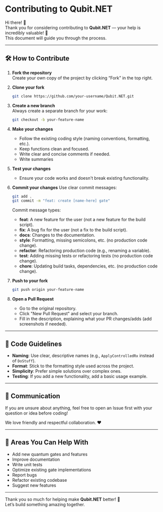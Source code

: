 
# Contributing to Qubit.NET

Hi there! 👋  
Thank you for considering contributing to **Qubit.NET** — your help is incredibly valuable! 🚀  
This document will guide you through the process.

---

## 🛠 How to Contribute

1. **Fork the repository**  
   Create your own copy of the project by clicking “Fork” in the top right.

2. **Clone your fork**
   ```bash
   git clone https://github.com/your-username/Qubit.NET.git
   ```

3. **Create a new branch**  
   Always create a separate branch for your work:
   ```bash
   git checkout -b your-feature-name
   ```

4. **Make your changes**
   - Follow the existing coding style (naming conventions, formatting, etc.).
   - Keep functions clean and focused.
   - Write clear and concise comments if needed.
   - Write summaries

5. **Test your changes**
   - Ensure your code works and doesn't break existing functionality.
     
6. **Commit your changes**
   Use clear commit messages:
   ```bash
   git add .
   git commit -m "feat: create [name-here] gate"
   ```

   Commit message types:

    - **feat**: A new feature for the user (not a new feature for the build script).
    - **fix**: A bug fix for the user (not a fix to the build script).
    - **docs**: Changes to the documentation.
    - **style**: Formatting, missing semicolons, etc. (no production code change).
    - **refactor**: Refactoring production code (e.g., renaming a variable).
    - **test**: Adding missing tests or refactoring tests (no production code change).
    - **chore**: Updating build tasks, dependencies, etc. (no production code change).

7. **Push to your fork**
   ```bash
   git push origin your-feature-name
   ```

8. **Open a Pull Request**
   - Go to the original repository.
   - Click "New Pull Request" and select your branch.
   - Fill in the description, explaining what your PR changes/adds (add screenshots if needed).

---

## 📜 Code Guidelines

- **Naming**: Use clear, descriptive names (e.g., `ApplyControlledRx` instead of `DoStuff`).
- **Format**: Stick to the formatting style used across the project.
- **Simplicity**: Prefer simple solutions over complex ones.
- **Testing**: If you add a new functionality, add a basic usage example.

---

## 💬 Communication

If you are unsure about anything, feel free to open an Issue first with your question or idea before coding!

We love friendly and respectful collaboration. ❤️

---

## 🚀 Areas You Can Help With

- Add new quantum gates and features
- Improve documentation
- Write unit tests
- Optimize existing gate implementations
- Report bugs
- Refactor existing codebase
- Suggest new features

---

Thank you so much for helping make **Qubit.NET** better! 🎉  
Let’s build something amazing together.
